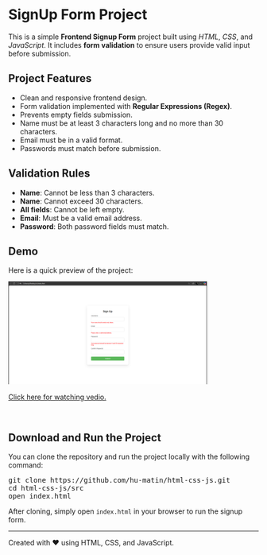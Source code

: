 <h1>SignUp Form Project</h1>

<p>
  This is a simple <strong>Frontend Signup Form</strong> project built using 
  <em>HTML</em>, <em>CSS</em>, and <em>JavaScript</em>.  
  It includes <strong>form validation</strong> to ensure users provide valid input before submission.  
</p>

<h2>Project Features</h2>
<ul>
  <li>Clean and responsive frontend design.</li>
  <li>Form validation implemented with <strong>Regular Expressions (Regex)</strong>.</li>
  <li>Prevents empty fields submission.</li>
  <li>Name must be at least 3 characters long and no more than 30 characters.</li>
  <li>Email must be in a valid format.</li>
  <li>Passwords must match before submission.</li>
</ul>

<h2>Validation Rules</h2>
<ul>
  <li><strong>Name</strong>: Cannot be less than 3 characters.</li>
  <li><strong>Name</strong>: Cannot exceed 30 characters.</li>
  <li><strong>All fields</strong>: Cannot be left empty.</li>
  <li><strong>Email</strong>: Must be a valid email address.</li>
  <li><strong>Password</strong>: Both password fields must match.</li>
</ul>

<h2>Demo</h2>
<p>Here is a quick preview of the project:</p>
<img src="images/img.png" alt="Signup Form Screenshot" width="400"><br>
<p><a href='./images/demo-vedio.mp4'>Click here for watching vedio.</a></p>
<br>
<h2>Download and Run the Project</h2>
<p>You can clone the repository and run the project locally with the following command:</p>

<pre>
git clone https://github.com/hu-matin/html-css-js.git
cd html-css-js/src
open index.html
</pre>

<p>
  After cloning, simply open <code>index.html</code> in your browser to run the signup form.  
</p>

<hr>
<p>Created with ❤️ using HTML, CSS, and JavaScript.</p>
